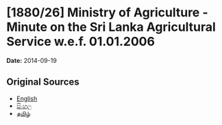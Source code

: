 # [1880/26] Ministry of Agriculture - Minute on the Sri Lanka Agricultural Service w.e.f. 01.01.2006

**Date:** 2014-09-19

## Original Sources

- [English](https://documents.gov.lk/view/extra-gazettes/2014/9/1880-26_E.pdf)
- [සිංහල](https://documents.gov.lk/view/extra-gazettes/2014/9/1880-26_S.pdf)
- [தமிழ்](https://documents.gov.lk/view/extra-gazettes/2014/9/1880-26_T.pdf)
